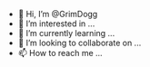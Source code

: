 - 👋 Hi, I’m @GrimDogg
- 👀 I’m interested in ...
- 🌱 I’m currently learning ...
- 💞️ I’m looking to collaborate on ...
- 📫 How to reach me ...

<!---
GrimDogg/GrimDogg is a ✨ special ✨ repository because its `README.md` (this file) appears on your GitHub profile.
You can click the Preview link to take a look at your changes.
---> 
